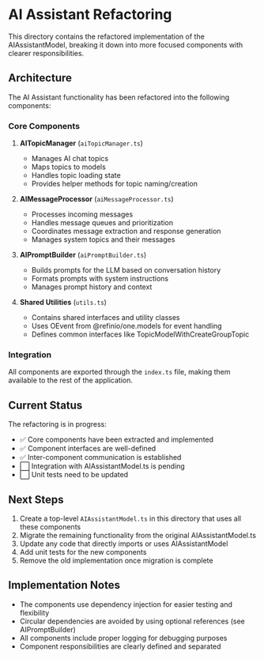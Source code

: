 # AI Assistant Refactoring

This directory contains the refactored implementation of the AIAssistantModel, breaking it down into more focused components with clearer responsibilities.

## Architecture

The AI Assistant functionality has been refactored into the following components:

### Core Components

1. **AITopicManager** (`aiTopicManager.ts`)
   - Manages AI chat topics
   - Maps topics to models
   - Handles topic loading state
   - Provides helper methods for topic naming/creation

2. **AIMessageProcessor** (`aiMessageProcessor.ts`)
   - Processes incoming messages
   - Handles message queues and prioritization
   - Coordinates message extraction and response generation
   - Manages system topics and their messages

3. **AIPromptBuilder** (`aiPromptBuilder.ts`)
   - Builds prompts for the LLM based on conversation history
   - Formats prompts with system instructions
   - Manages prompt history and context

4. **Shared Utilities** (`utils.ts`)
   - Contains shared interfaces and utility classes
   - Uses OEvent from @refinio/one.models for event handling
   - Defines common interfaces like TopicModelWithCreateGroupTopic

### Integration

All components are exported through the `index.ts` file, making them available to the rest of the application.

## Current Status

The refactoring is in progress:

- ✅ Core components have been extracted and implemented
- ✅ Component interfaces are well-defined
- ✅ Inter-component communication is established
- ⬜ Integration with AIAssistantModel.ts is pending
- ⬜ Unit tests need to be updated

## Next Steps

1. Create a top-level `AIAssistantModel.ts` in this directory that uses all these components
2. Migrate the remaining functionality from the original AIAssistantModel.ts
3. Update any code that directly imports or uses AIAssistantModel
4. Add unit tests for the new components
5. Remove the old implementation once migration is complete

## Implementation Notes

- The components use dependency injection for easier testing and flexibility
- Circular dependencies are avoided by using optional references (see AIPromptBuilder)
- All components include proper logging for debugging purposes
- Component responsibilities are clearly defined and separated 